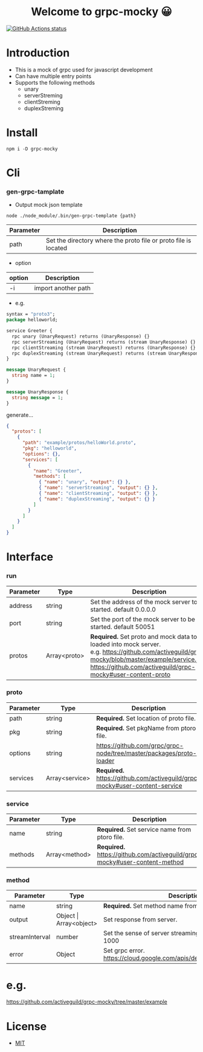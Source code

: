 <h1 align="center">Welcome to grpc-mocky 😀</h1>

<p align="left">
  <a href="https://github.com/actions/setup-node"><img alt="GitHub Actions status" src="https://github.com/activeguild/grpc-mocky/workflows/automatic%20release/badge.svg" style="max-width:100%;"></a>
</p>

# Introduction

- This is a mock of grpc used for javascript development
- Can have multiple entry points
- Supports the following methods
  - unary
  - serverStreming
  - clientStreming
  - duplexStreming

# Install

```shell
npm i -D grpc-mocky
```

# Cli

### gen-grpc-tamplate

- Output mock json template

```shell
node ./node_module/.bin/gen-grpc-template {path}
```

| Parameter | Description                                                     |
| --------- | --------------------------------------------------------------- |
| path      | Set the directory where the proto file or proto file is located |

- option

| option | Description         |
| ------ | ------------------- |
| -i     | import another path |

- e.g.

```helloWorld.proto
syntax = "proto3";
package helloworld;

service Greeter {
  rpc unary (UnaryRequest) returns (UnaryResponse) {}
  rpc serverStreaming (UnaryRequest) returns (stream UnaryResponse) {}
  rpc clientStreaming (stream UnaryRequest) returns (UnaryResponse) {}
  rpc duplexStreaming (stream UnaryRequest) returns (stream UnaryResponse) {}
}

message UnaryRequest {
  string name = 1;
}

message UnaryResponse {
  string message = 1;
}
```

generate...

```service.json
{
  "protos": [
    {
      "path": "example/protos/helloWorld.proto",
      "pkg": "helloworld",
      "options": {},
      "services": [
        {
          "name": "Greeter",
          "methods": [
            { "name": "unary", "output": {} },
            { "name": "serverStreaming", "output": {} },
            { "name": "clientStreaming", "output": {} },
            { "name": "duplexStreaming", "output": {} }
          ]
        }
      ]
    }
  ]
}
```

# Interface

### run

| Parameter | Type           | Description                                                                                                                                                                                                                    |
| --------- | -------------- | ------------------------------------------------------------------------------------------------------------------------------------------------------------------------------------------------------------------------------ |
| address   | string         | Set the address of the mock server to be started. default 0.0.0.0                                                                                                                                                              |
| port      | string         | Set the port of the mock server to be started. default 50051                                                                                                                                                                   |
| protos    | Array\<proto\> | <b>Required.</b> Set proto and mock data to be loaded into mock server. <br> e.g. https://github.com/activeguild/grpc-mocky/blob/master/example/service.json <br> https://github.com/activeguild/grpc-mocky#user-content-proto |

### proto

| Parameter | Type             | Description                                                                     |
| --------- | ---------------- | ------------------------------------------------------------------------------- |
| path      | string           | <b>Required.</b> Set location of proto file.                                    |
| pkg       | string           | <b>Required.</b> Set pkgName from ptoro file.                                   |
| options   | string           | https://github.com/grpc/grpc-node/tree/master/packages/proto-loader             |
| services  | Array\<service\> | <b>Required.</b> https://github.com/activeguild/grpc-mocky#user-content-service |

### service

| Parameter | Type            | Description                                                                    |
| --------- | --------------- | ------------------------------------------------------------------------------ |
| name      | string          | <b>Required.</b> Set service name from ptoro file.                             |
| methods   | Array\<method\> | <b>Required.</b> https://github.com/activeguild/grpc-mocky#user-content-method |

### method

| Parameter      | Type                      | Description                                                                  |
| -------------- | ------------------------- | ---------------------------------------------------------------------------- |
| name           | string                    | <b>Required.</b> Set method name from ptoro file.                            |
| output         | Object \| Array\<object\> | Set response from server.                                                    |
| streamInterval | number                    | Set the sense of server streaming.Unit is msec. default 1000                 |
| error          | Object                    | Set grpc error. <br> https://cloud.google.com/apis/design/errors#error_model |

# e.g.

https://github.com/activeguild/grpc-mocky/tree/master/example

# License

- [MIT](https://github.com/activeguild/grpc-mocky/blob/master/LICENSE)
